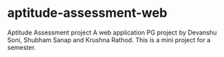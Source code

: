 # aptitude-assessment-web
Aptitude Assessment project
A web application PG project by Devanshu Soni, Shubham Sanap and Krushna Rathod. This is a mini project for a semester.
